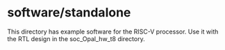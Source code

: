 # software/standalone

This directory has example software for the RISC-V processor.
Use it with the RTL design in the soc_Opal_hw_t8 directory.
